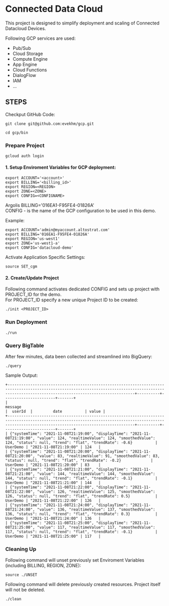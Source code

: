 Connected Data Cloud
=====

This project is designed to simplify deployment and scaling of Connected Datacloud Devices. 

Following GCP services are used:
- Pub/Sub
- Cloud Storage
- Compute Engine
- App Engine
- Cloud Functions
- DialogFlow
- IAM
- ...


## STEPS

Checkput GitHub Code:
```console
git clone git@github.com:evekhm/gcp.git
```

```console
cd gcp/bin
```

### Prepare Project


```console
gcloud auth login
```

#### 1. Setup Enviroment Variables for GCP deployment:
```console
export ACCOUNT='<account>'
export BILLING='<billing_id>'
export REGION=<REGION>
export ZONE=<ZONE>
export CONFIG=<CONFIGNAME>
```
Argolis BILLING='016EA1-F95FE4-01826A' <br>
CONFIG - is the name of the GCP configuration to be used in this demo.

<p>Example:

```console
export ACCOUNT='admin@myaccount.altostrat.com'
export BILLING='016EA1-F95FE4-01826A'
export REGION='us-west1'
export ZONE='us-west1-a'
export CONFIG='datacloud-demo'
```

Activate Application Specific Settings:
```console
source SET_cgm
```

#### 2. Create/Update Project 

Following command activates dedicated CONFIG  and sets up project with PROJECT_ID for the demo.<br>
For PROJECT_ID specify a new unique Project ID to be created:

```console
./init <PROJECT_ID>
```

### Run Deployment
```console
./run
```

### Query BigTable
After few minutes, data been collected and streamlined into BigQuery:
```console
./query
```
Sample Output:
```
+----------------------------------------------------------------------------------------------------------------------------------------------------------------------------------------------------+----------+-----------------------+-------+
|                                                                                              message                                                                                               |  userId  |         date          | value |
+----------------------------------------------------------------------------------------------------------------------------------------------------------------------------------------------------+----------+-----------------------+-------+
| {"systemTime": "2021-11-08T21:19:00", "displayTime": "2021-11-08T21:19:00", "value": 124, "realtimeValue": 124, "smoothedValue": 124, "status": null, "trend": "flat", "trendRate": -0.6}          | UserDemo | "2021-11-08T21:19:00" | 124   |
| {"systemTime": "2021-11-08T21:20:00", "displayTime": "2021-11-08T21:20:00", "value": 83, "realtimeValue": 91, "smoothedValue": 83, "status": null, "trend": "flat", "trendRate": -0.2}             | UserDemo | "2021-11-08T21:20:00" | 83    |
| {"systemTime": "2021-11-08T21:21:00", "displayTime": "2021-11-08T21:21:00", "value": 144, "realtimeValue": 144, "smoothedValue": 144, "status": null, "trend": "flat", "trendRate": -0.1}          | UserDemo | "2021-11-08T21:21:00" | 144   |
| {"systemTime": "2021-11-08T21:22:00", "displayTime": "2021-11-08T21:22:00", "value": 126, "realtimeValue": 125, "smoothedValue": 126, "status": null, "trend": "flat", "trendRate": 0.5}           | UserDemo | "2021-11-08T21:22:00" | 126   |
| {"systemTime": "2021-11-08T21:24:00", "displayTime": "2021-11-08T21:24:00", "value": 136, "realtimeValue": 137, "smoothedValue": 136, "status": null, "trend": "flat", "trendRate": 0.3}           | UserDemo | "2021-11-08T21:24:00" | 136   |
| {"systemTime": "2021-11-08T21:25:00", "displayTime": "2021-11-08T21:25:00", "value": 117, "realtimeValue": 117, "smoothedValue": 117, "status": null, "trend": "flat", "trendRate": -0.1}          | UserDemo | "2021-11-08T21:25:00" | 117   |

```

### Cleaning Up
Following command will unset previously set Enviroment Variables (including BILLING, REGION, ZONE):

```console
source ./UNSET
```

Following command will delete previously created resources. Project itself will not be deleted.
```console
./clean
```